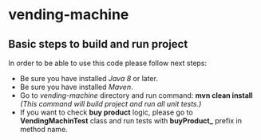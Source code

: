 # vending-machine

## Basic steps to build and run project
In order to be able to use this code please follow next steps:
* Be sure you have installed *Java 8* or later.
* Be sure you have installed *Maven*.
* Go to *vending-machine* directory and run command: **mvn clean install** *(This command will build project and run all unit tests.)*
* If you want to check **buy product** logic, please go to **VendingMachinTest** class and run tests with **buyProduct_** prefix in method name.